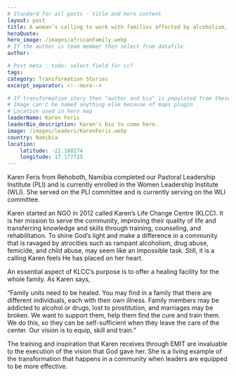 ```yaml
---
# Standard for all posts - title and hero content
layout: post
title: A woman’s calling to work with families affected by alcoholism, drug abuse, femicide, and child abuse
heroQuote:
hero_image: /images/africanFamily.webp
# If the author is team member then select from datafile
author:

# Post meta : todo: select field for cc?
tags:
category: Transformation Stories
excerpt_separator: <!--more-->

# If transformation story then "author and bio" is populated from these fields
# Image can't be named anything else because of maps plugin
# Location used in hero map
leaderName: Karen Feris
leaderBio_description: Karen's bio to come here.
image: /images/leaders/KarenFeris.webp
country: Namibia
location:
    latitude: -22.180274
    longitude: 17.177725
---
```


Karen Feris from Rehoboth, Namibia completed our Pastoral Leadership Institute (PLI) and is currently enrolled in the Women Leadership Institute (WLI). She served on the PLI committee and is currently serving on the WLI committee.

Karen started an NGO in 2012 called Karen’s Life Change Centre (KLCC). It is her mission to serve the community, improving their quality of life and transferring knowledge and skills through training, counseling, and rehabilitation.
To shine God’s light and make a difference in a community that is ravaged by atrocities such as rampant alcoholism, drug abuse, femicide, and child abuse, may seem like an impossible task. Still, it is a calling Karen feels He has placed on her heart.

An essential aspect of KLCC’s purpose is to offer a healing facility for the whole family. As Karen says,

“Family units need to be healed. You may find in a family that there are different individuals, each with their own illness. Family members may be addicted to alcohol or drugs, lost to prostitution, and marriages may be broken. We want to support them, help them find the cure and train them. We do this, so they can be self-sufficient when they leave the care of the center. Our vision is to equip, skill and train.”

The training and inspiration that Karen receives through EMIT are invaluable to the execution of the vision that God gave her. She is a living example of the transformation that happens in a community when leaders are equipped to be more effective.